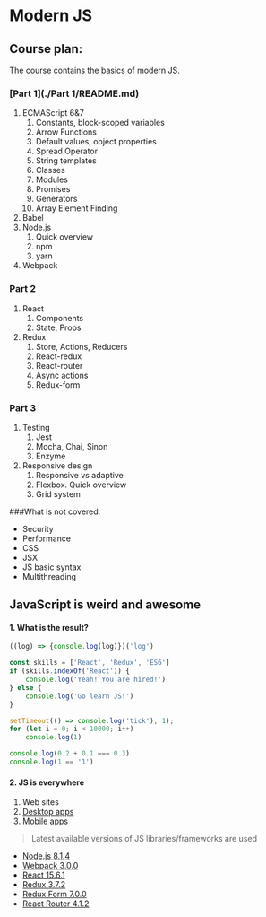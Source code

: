 # Modern JS
## Course plan:
The course contains the basics of modern JS.
### [Part 1](./Part 1/README.md)
1. ECMAScript 6&7
    1.	Constants, block-scoped variables
    2.	Arrow Functions
    3.	Default values, object properties
    4.	Spread Operator
    5.	String templates
    6.	Classes
    7.	Modules
    8.	Promises
    9.	Generators
    10. Array Element Finding
2.	Babel
3.	Node.js 
    1.	Quick overview
    2.	npm
    3.	yarn
4.	Webpack

### Part 2
1.	React 
    1.	Components
    2.	State, Props
2.	Redux 
    1.	Store, Actions, Reducers
    2.	React-redux
    3.	React-router
    4.	Async actions
    5.	Redux-form

### Part 3
1.	Testing 
    1.	Jest
    2.	Mocha, Chai, Sinon
    3.	Enzyme
2.	Responsive design 
    1.	Responsive vs adaptive
    2.	Flexbox. Quick overview
    3.	Grid system

  
###What is not covered:

* Security
* Performance
* CSS
* JSX
* JS basic syntax
* Multithreading

## JavaScript is weird and awesome
#### 1. What is the result?
```javascript
((log) => {console.log(log)})('log')
```
```javascript
const skills = ['React', 'Redux', 'ES6']
if (skills.indexOf('React')) {
    console.log('Yeah! You are hired!')
} else {
    console.log('Go learn JS!')
}
```
```javascript
setTimeout(() => console.log('tick'), 1);
for (let i = 0; i < 10000; i++)
    console.log(1)
```
```javascript
console.log(0.2 + 0.1 === 0.3)
console.log(1 == '1')
```
#### 2. JS is everywhere
1. Web sites
2. [Desktop apps](https://electron.atom.io/)
3. [Mobile apps](https://facebook.github.io/react-native/)  


> Latest available versions of JS libraries/frameworks are used  
 
* [Node.js 8.1.4](https://nodejs.org/en/)
* [Webpack 3.0.0](https://webpack.js.org/)
* [React 15.6.1](https://facebook.github.io/react/)
* [Redux 3.7.2](https://github.com/reactjs/redux)
* [Redux Form 7.0.0](http://redux-form.com/7.0.0/)
* [React Router 4.1.2](https://github.com/ReactTraining/react-router)
